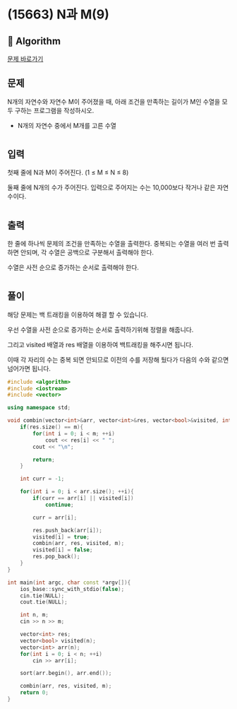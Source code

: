# (15663) N과 M(9)
## :100: Algorithm
[문제 바로가기](https://www.acmicpc.net/problem/15663)

## 문제
N개의 자연수와 자연수 M이 주어졌을 때, 아래 조건을 만족하는 길이가 M인 수열을 모두 구하는 프로그램을 작성하시오.

- N개의 자연수 중에서 M개를 고른 수열
#
## 입력
첫째 줄에 N과 M이 주어진다. (1 ≤ M ≤ N ≤ 8)

둘째 줄에 N개의 수가 주어진다. 입력으로 주어지는 수는 10,000보다 작거나 같은 자연수이다.
#
## 출력
한 줄에 하나씩 문제의 조건을 만족하는 수열을 출력한다. 중복되는 수열을 여러 번 출력하면 안되며, 각 수열은 공백으로 구분해서 출력해야 한다.

수열은 사전 순으로 증가하는 순서로 출력해야 한다.
#
## 풀이
해당 문제는 백 트래킹을 이용하여 해결 할 수 있습니다.  

우선 수열을 사전 순으로 증가하는 순서로 출력하기위해 정렬을 해줍니다.  

그리고 visited 배열과 res 배열을 이용하여 백트래킹을 해주시면 됩니다.  

이때 각 자리의 수는 중복 되면 안되므로 이전의 수를 저장해 뒀다가 다음의 수와 같으면 넘어가면 됩니다.  

```cpp
#include <algorithm>
#include <iostream>
#include <vector>

using namespace std;

void combin(vector<int>&arr, vector<int>&res, vector<bool>&visited, int m){
    if(res.size() == m){
        for(int i = 0; i < m; ++i)
            cout << res[i] << " ";
        cout << "\n";

        return;
    }

    int curr = -1;

    for(int i = 0; i < arr.size(); ++i){
        if(curr == arr[i] || visited[i])
            continue;

        curr = arr[i];

        res.push_back(arr[i]);
        visited[i] = true;
        combin(arr, res, visited, m);
        visited[i] = false;
        res.pop_back();
    }
}

int main(int argc, char const *argv[]){
    ios_base::sync_with_stdio(false);
    cin.tie(NULL);
    cout.tie(NULL);

    int n, m;
    cin >> n >> m;

    vector<int> res;
    vector<bool> visited(n);
    vector<int> arr(n);
    for(int i = 0; i < n; ++i)
        cin >> arr[i];

    sort(arr.begin(), arr.end());

    combin(arr, res, visited, m);
    return 0;
}
```